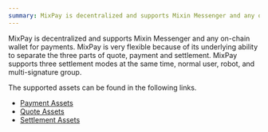```yaml
---
summary: MixPay is decentralized and supports Mixin Messenger and any on-chain wallet for payments.
---
```



MixPay is decentralized and supports Mixin Messenger and any on-chain wallet for payments. MixPay is very flexible because of its underlying ability to separate the three parts of quote, payment and settlement. MixPay supports three settlement modes at the same time, normal user, robot, and multi-signature group.

The supported assets can be found in the following links.

-   [Payment Assets](https://developers.mixpay.me/guides/payment-assets)
-   [Quote Assets](https://developers.mixpay.me/guides/quote-assets)
-   [Settlement Assets](https://developers.mixpay.me/guides/settlement-assets)
